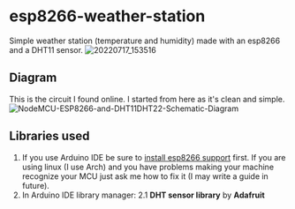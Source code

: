 # esp8266-weather-station
Simple weather station (temperature and humidity) made with an esp8266 and a DHT11 sensor.
![20220717_153516](https://user-images.githubusercontent.com/88981092/179401297-ec74eba5-8fb1-4e25-8617-734570798e17.jpg)
## Diagram
This is the circuit I found online. I started from here as it's clean and simple.
![NodeMCU-ESP8266-and-DHT11DHT22-Schematic-Diagram](https://user-images.githubusercontent.com/88981092/179401236-158f1562-7662-4d65-98e9-dc4e04b6a4c0.jpeg)
## Libraries used
1. If you use Arduino IDE be sure to [install esp8266 support](https://randomnerdtutorials.com/installing-the-esp32-board-in-arduino-ide-windows-instructions/) first. If you are using linux (I use Arch) and you have problems making your machine recognize your MCU just ask me how to fix it (I may write a guide in future). 
2. In Arduino IDE library manager:
2.1 **DHT sensor library** by **Adafruit**
